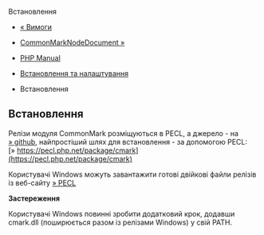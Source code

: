 Встановлення

-   [« Вимоги](cmark.requirements.md)
    
-   [CommonMarkNodeDocument »](class.commonmark-node-document.html)
    
-   [PHP Manual](index.md)
    
-   [Встановлення та налаштування](cmark.setup.md)
    
-   Встановлення
    

## Встановлення

Релізи модуля CommonMark розміщуються в PECL, а джерело - на [» github](https://github.com/krakjoe/cmark), найпростіший шлях для встановлення - за допомогою PECL: [» https://pecl.php.net/package/cmark](https://pecl.php.net/package/cmark)

Користувачі Windows можуть завантажити готові двійкові файли релізів із веб-сайту [» PECL](https://windows.php.net/downloads/pecl/releases/cmark)

**Застереження**

Користувачі Windows повинні зробити додатковий крок, додавши cmark.dll (поширюється разом із релізами Windows) у свій PATH.